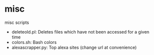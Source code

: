 misc
====

misc scripts

- deleteold.pl: Deletes files which have not been accessed for a given time
- colors.sh: Bash colors
- alexascrapper.py: Top alexa sites (change url at convenience)
